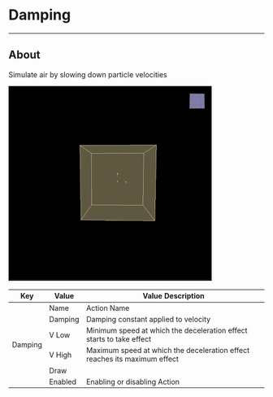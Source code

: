 # Damping

___

## About

Simulate air by slowing down particle velocities

![alt text](media/damping.gif)

<table><thead>
  <tr>
    <th>Key</th>
    <th>Value</th>
    <th>Value Description</th>
  </tr></thead>
<tbody>
  <tr>
    <td rowspan="6">Damping</td>
    <td>Name</td>
    <td>Action Name</td>
  </tr>
  <tr>
    <td>Damping</td>
    <td>Damping constant applied to velocity</td>
  </tr>
  <tr>
    <td>V Low</td>
    <td>Minimum speed at which the deceleration effect starts to take effect</td>
  </tr>
  <tr>
    <td>V High</td>
    <td>Maximum speed at which the deceleration effect reaches its maximum effect</td>
  </tr>
  <tr>
    <td>Draw</td>
    <td></td>
  </tr>
  <tr>
    <td>Enabled</td>
    <td>Enabling or disabling Action</td>
  </tr>
</tbody>
</table>
